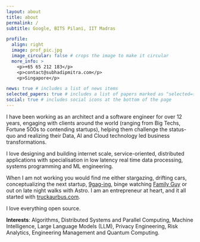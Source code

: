 ```yaml
---
layout: about
title: about
permalink: /
subtitle: Google, BITS Pilani, IIT Madras

profile:
  align: right
  image: prof_pic.jpg
  image_circular: false # crops the image to make it circular
  more_info: >
    <p>+65 65 212 183</p>
    <p>contact@subhadipmitra.com</p>
    <p>Singapore</p>

news: true # includes a list of news items
selected_papers: true # includes a list of papers marked as "selected={true}"
social: true # includes social icons at the bottom of the page
---
```


I have been working as an architect and a software engineer for over 12 years, engaging with clients around the world (ranging from Big Techs, Fortune 500s to contending startups), helping them challenge the status-quo and realizing their Data, AI and Cloud technology led business transformations.

I love designing and building internet scale, service-oriented, distributed applications with specialisation in low latency real time data processing, systems programming and ML engineering.

When I am not working you would find me either stargazing, drifting cars, conceptualizing the next startup, [9gag-ing](https://9gag.com/), binge watching [Family Guy](https://youtu.be/isS5K9nOhd8) or out on late night walks with Astro. I am an entrepreneur at heart, and it all started with [truckaurbus.com](https://truckaurbus.com). 

I love everything open source.

**Interests**:  Algorithms, Distributed Systems and Parallel Computing, Machine Intelligence, Large Language Models (LLM), Privacy Engineering, Risk Analytics, Engineering Management and Quantum Computing.